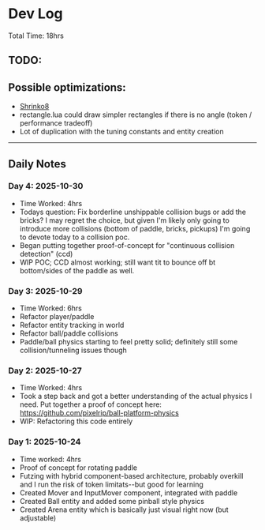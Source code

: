 # Dev Log
Total Time: 18hrs

## TODO:

## Possible optimizations:
- [Shrinko8](https://github.com/thisismypassport/shrinko8)
- rectangle.lua could draw simpler rectangles if there is no angle (token / performance tradeoff)
- Lot of duplication with the tuning constants and entity creation

---

## Daily Notes

### Day 4: 2025-10-30
- Time Worked: 4hrs
- Todays question: Fix borderline unshippable collision bugs or add the bricks? I may regret the choice, but given I'm likely only going to introduce more collisions (bottom of paddle, bricks, pickups) I'm going to devote today to a collision poc.
- Began putting together proof-of-concept for "continuous collision detection" (ccd)
- WIP POC; CCD almost working; still want tit to bounce off bt bottom/sides of the paddle as well.


### Day 3: 2025-10-29
- Time Worked: 6hrs
- Refactor player/paddle
- Refactor entity tracking in world
- Refactor ball/paddle collisions
- Paddle/ball physics starting to feel pretty solid; definitely still some collision/tunneling issues though

### Day 2: 2025-10-27
- Time Worked: 4hrs
- Took a step back and got a better understanding of the actual physics I need. Put together a proof of concept here: https://github.com/pixelrip/ball-platform-physics
- WIP: Refactoring this code entirely


### Day 1: 2025-10-24

- Time worked: 4hrs
- Proof of concept for rotating paddle
- Futzing with hybrid component-based architecture, probably overkill and I run the risk of token limitats--but good for learning
- Created Mover and InputMover component, integrated with paddle
- Created Ball entity and added some pinball style physics
- Created Arena entity which is basically just visual right now (but adjustable)

